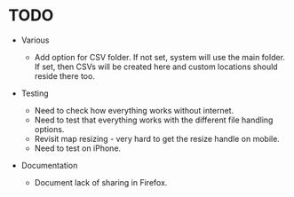 # TODO
- Various
  - Add option for CSV folder. If not set, system will use the main folder. If set, then CSVs will be created here and custom locations should reside there too.
  
- Testing
  - Need to check how everything works without internet.
  - Need to test that everything works with the different file handling options.
  - Revisit map resizing - very hard to get the resize handle on mobile.
  - Need to test on iPhone.
- Documentation
  - Document lack of sharing in Firefox.